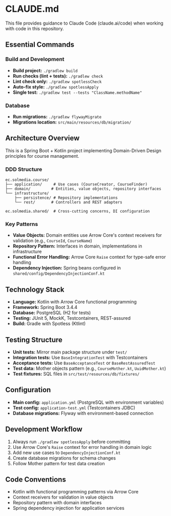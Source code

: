 # CLAUDE.md

This file provides guidance to Claude Code (claude.ai/code) when working with code in this repository.

## Essential Commands

### Build and Development

- **Build project:** `./gradlew build`
- **Run checks (lint + tests):** `./gradlew check`
- **Lint check only:** `./gradlew spotlessCheck`
- **Auto-fix style:** `./gradlew spotlessApply`
- **Single test:** `./gradlew test --tests "ClassName.methodName"`

### Database

- **Run migrations:** `./gradlew flywayMigrate`
- **Migrations location:** `src/main/resources/db/migration/`

## Architecture Overview

This is a Spring Boot + Kotlin project implementing Domain-Driven Design principles for course management.

### DDD Structure

```
ec.solmedia.course/
├── application/     # Use cases (CourseCreator, CourseFinder)
├── domain/         # Entities, value objects, repository interfaces
└── infrastructure/
    ├── persistence/ # Repository implementations
    └── rest/       # Controllers and REST adapters

ec.solmedia.shared/  # Cross-cutting concerns, DI configuration
```

### Key Patterns

- **Value Objects:** Domain entities use Arrow Core's context receivers for validation (e.g., `CourseId`, `CourseName`)
- **Repository Pattern:** Interfaces in domain, implementations in infrastructure
- **Functional Error Handling:** Arrow Core `Raise` context for type-safe error handling
- **Dependency Injection:** Spring beans configured in `shared/config/DependencyInjectionConf.kt`

## Technology Stack

- **Language:** Kotlin with Arrow Core functional programming
- **Framework:** Spring Boot 3.4.4
- **Database:** PostgreSQL (H2 for tests)
- **Testing:** JUnit 5, MockK, Testcontainers, REST-assured
- **Build:** Gradle with Spotless (Ktlint)

## Testing Structure

- **Unit tests:** Mirror main package structure under `test/`
- **Integration tests:** Use `BaseIntegrationTest` with Testcontainers
- **Acceptance tests:** Use `BaseAcceptanceTest` or `BaseRestAssuredTest`
- **Test data:** Mother objects pattern (e.g., `CourseMother.kt`, `UuidMother.kt`)
- **Test fixtures:** SQL files in `src/test/resources/db/fixtures/`

## Configuration

- **Main config:** `application.yml` (PostgreSQL with environment variables)
- **Test config:** `application-test.yml` (Testcontainers JDBC)
- **Database migrations:** Flyway with environment-based connection

## Development Workflow

1. Always run `./gradlew spotlessApply` before committing
2. Use Arrow Core's `Raise` context for error handling in domain logic
3. Add new use cases to `DependencyInjectionConf.kt`
4. Create database migrations for schema changes
5. Follow Mother pattern for test data creation

## Code Conventions

- Kotlin with functional programming patterns via Arrow Core
- Context receivers for validation in value objects
- Repository pattern with domain interfaces
- Spring dependency injection for application services